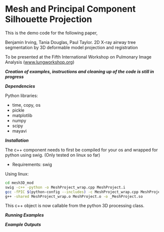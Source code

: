 Mesh and Principal Component Silhouette Projection
==========================

This is the demo code for the following paper, 

Benjamin Irving, Tania Douglas, Paul Taylor. 2D X-ray airway tree segmentation by 
3D deformable model projection and registration

To be presented at the Fifth International Workshop on Pulmonary Image Analysis (www.lungworkshop.org)


***Creation of examples, instructions and cleaning up of the code is still in progress***

***Dependencies***

Python libraries:
- time, copy, os
- pickle
- matplotlib
- numpy
- scipy
- mayavi


***Installation***

The c++ component needs to first be compiled for your os and wrapped for python using swig. 
(Only tested on linux so far)

- Requirements: swig

Using linux:

``` bash
cd mesh3D_mod
swig -c++ -python -o MeshProject_wrap.cpp MeshProject.i
gcc -fPIC $(python-config --includes) -c MeshProject_wrap.cpp MeshProject.cpp
g++ -shared MeshProject_wrap.o MeshProject.o -o _MeshProject.so
```
This c++ object is now callable from the python 3D processing class. 

***Running Examples***

***Example Outputs***
